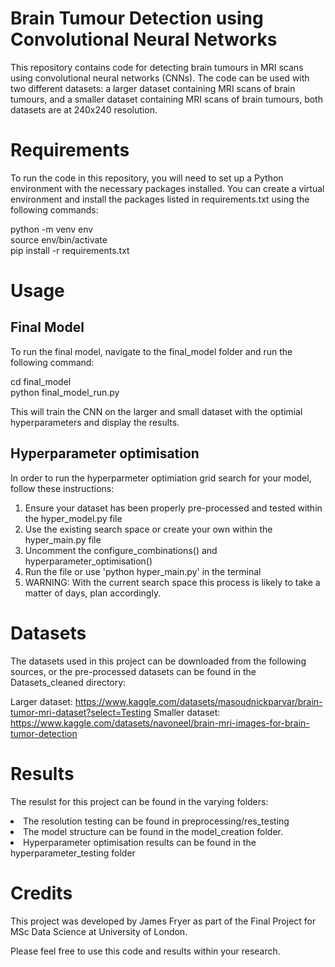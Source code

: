 # Brain Tumour Detection using Convolutional Neural Networks
This repository contains code for detecting brain tumours in MRI scans using convolutional neural networks (CNNs). The code can be used with two different datasets: a larger dataset containing MRI scans of brain tumours, and a smaller dataset containing MRI scans of brain tumours, both datasets are at 240x240 resolution.

# Requirements
To run the code in this repository, you will need to set up a Python environment with the necessary packages installed. You can create a virtual environment and install the packages listed in requirements.txt using the following commands:

python -m venv env <br>
source env/bin/activate <br>
pip install -r requirements.txt <br>

# Usage

## Final Model
To run the final model, navigate to the final_model folder and run the following command:

cd final_model <br>
python final_model_run.py

This will train the CNN on the larger and small dataset with the optimial hyperparameters and display the results.

## Hyperparameter optimisation
In order to run the hyperparmeter optimiation grid search for your model, follow these instructions:

1. Ensure your dataset has been properly pre-processed and tested within the hyper_model.py file <br>
2. Use the existing search space or create your own within the hyper_main.py file <br> 
3. Uncomment the configure_combinations() and hyperparameter_optimisation() <br>
4. Run the file or use 'python hyper_main.py' in the terminal <br>
5. WARNING: With the current search space this process is likely to take a matter of days, plan accordingly. <br>

# Datasets
The datasets used in this project can be downloaded from the following sources, or the pre-processed datasets can be found in the Datasets_cleaned directory:

Larger dataset: https://www.kaggle.com/datasets/masoudnickparvar/brain-tumor-mri-dataset?select=Testing
Smaller dataset: https://www.kaggle.com/datasets/navoneel/brain-mri-images-for-brain-tumor-detection

# Results
The resulst for this project can be found in the varying folders:
<li> The resolution testing can be found in preprocessing/res_testing
<li> The model structure can be found in the model_creation folder.
<li> Hyperparameter optimisation results can be found in the hyperparameter_testing folder

# Credits
This project was developed by James Fryer as part of the Final Project for MSc Data Science at University of London.

Please feel free to use this code and results within your research.
